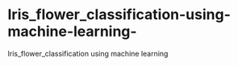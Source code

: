 # Iris_flower_classification-using-machine-learning-
Iris_flower_classification using machine learning

